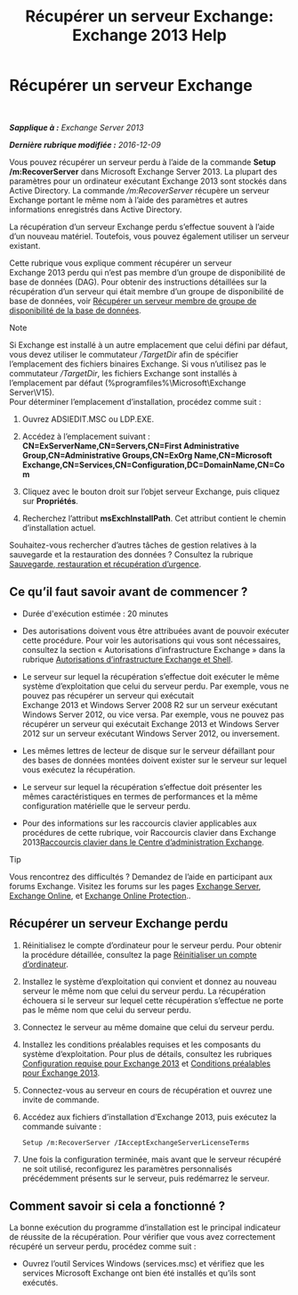 ﻿---
title: 'Récupérer un serveur Exchange: Exchange 2013 Help'
TOCTitle: Récupérer un serveur Exchange
ms:assetid: 46e9a1cf-b64c-43c3-a898-6171176da761
ms:mtpsurl: https://technet.microsoft.com/fr-fr/library/Dd876880(v=EXCHG.150)
ms:contentKeyID: 50478058
ms.date: 05/23/2018
mtps_version: v=EXCHG.150
ms.translationtype: MT
---

# Récupérer un serveur Exchange

 

_**Sapplique à :** Exchange Server 2013_

_**Dernière rubrique modifiée :** 2016-12-09_

Vous pouvez récupérer un serveur perdu à l’aide de la commande **Setup /m:RecoverServer** dans Microsoft Exchange Server 2013. La plupart des paramètres pour un ordinateur exécutant Exchange 2013 sont stockés dans Active Directory. La commande */m:RecoverServer* récupère un serveur Exchange portant le même nom à l’aide des paramètres et autres informations enregistrés dans Active Directory.

La récupération d’un serveur Exchange perdu s’effectue souvent à l’aide d’un nouveau matériel. Toutefois, vous pouvez également utiliser un serveur existant.

Cette rubrique vous explique comment récupérer un serveur Exchange 2013 perdu qui n’est pas membre d’un groupe de disponibilité de base de données (DAG). Pour obtenir des instructions détaillées sur la récupération d’un serveur qui était membre d’un groupe de disponibilité de base de données, voir [Récupérer un serveur membre de groupe de disponibilité de la base de données](recover-a-database-availability-group-member-server-exchange-2013-help.md).

> [!NOTE]
> Si Exchange est installé à un autre emplacement que celui défini par défaut, vous devez utiliser le commutateur <em>/TargetDir</em> afin de spécifier l’emplacement des fichiers binaires Exchange. Si vous n’utilisez pas le commutateur <em>/TargetDir</em>, les fichiers Exchange sont installés à l’emplacement par défaut (%programfiles%\Microsoft\Exchange Server\V15).<br />
Pour déterminer l’emplacement d’installation, procédez comme suit :
> <ol>
> <li><p>Ouvrez ADSIEDIT.MSC ou LDP.EXE.</p></li>
> <li><p>Accédez à l’emplacement suivant : <strong>CN=ExServerName,CN=Servers,CN=First Administrative Group,CN=Administrative Groups,CN=ExOrg Name,CN=Microsoft Exchange,CN=Services,CN=Configuration,DC=DomainName,CN=Com</strong></p></li>
> <li><p>Cliquez avec le bouton droit sur l’objet serveur Exchange, puis cliquez sur <strong>Propriétés</strong>.</p></li>
> <li><p>Recherchez l’attribut <strong>msExchInstallPath</strong>. Cet attribut contient le chemin d’installation actuel.</p></li></ol>

Souhaitez-vous rechercher d’autres tâches de gestion relatives à la sauvegarde et la restauration des données ? Consultez la rubrique [Sauvegarde, restauration et récupération d’urgence](backup-restore-and-disaster-recovery-exchange-2013-help.md).

## Ce qu’il faut savoir avant de commencer ?

  - Durée d'exécution estimée : 20 minutes

  - Des autorisations doivent vous être attribuées avant de pouvoir exécuter cette procédure. Pour voir les autorisations qui vous sont nécessaires, consultez la section « Autorisations d’infrastructure Exchange » dans la rubrique [Autorisations d’infrastructure Exchange et Shell](exchange-and-shell-infrastructure-permissions-exchange-2013-help.md).

  - Le serveur sur lequel la récupération s’effectue doit exécuter le même système d’exploitation que celui du serveur perdu. Par exemple, vous ne pouvez pas récupérer un serveur qui exécutait Exchange 2013 et Windows Server 2008 R2 sur un serveur exécutant Windows Server 2012, ou vice versa. Par exemple, vous ne pouvez pas récupérer un serveur qui exécutait Exchange 2013 et Windows Server 2012 sur un serveur exécutant Windows Server 2012, ou inversement.

  - Les mêmes lettres de lecteur de disque sur le serveur défaillant pour des bases de données montées doivent exister sur le serveur sur lequel vous exécutez la récupération.

  - Le serveur sur lequel la récupération s’effectue doit présenter les mêmes caractéristiques en termes de performances et la même configuration matérielle que le serveur perdu.

  - Pour des informations sur les raccourcis clavier applicables aux procédures de cette rubrique, voir Raccourcis clavier dans Exchange 2013[Raccourcis clavier dans le Centre d’administration Exchange](keyboard-shortcuts-in-the-exchange-admin-center-exchange-online-protection-help.md).

> [!TIP]
> Vous rencontrez des difficultés ? Demandez de l’aide en participant aux forums Exchange. Visitez les forums sur les pages <a href="https://go.microsoft.com/fwlink/p/?linkid=60612">Exchange Server</a>, <a href="https://go.microsoft.com/fwlink/p/?linkid=267542">Exchange Online</a>, et <a href="https://go.microsoft.com/fwlink/p/?linkid=285351">Exchange Online Protection</a>..


## Récupérer un serveur Exchange perdu

1.  Réinitialisez le compte d’ordinateur pour le serveur perdu. Pour obtenir la procédure détaillée, consultez la page [Réinitialiser un compte d’ordinateur](https://go.microsoft.com/fwlink/p/?linkid=165388).

2.  Installez le système d’exploitation qui convient et donnez au nouveau serveur le même nom que celui du serveur perdu. La récupération échouera si le serveur sur lequel cette récupération s’effectue ne porte pas le même nom que celui du serveur perdu.

3.  Connectez le serveur au même domaine que celui du serveur perdu.

4.  Installez les conditions préalables requises et les composants du système d‘exploitation. Pour plus de détails, consultez les rubriques [Configuration requise pour Exchange 2013](exchange-2013-system-requirements-exchange-2013-help.md) et [Conditions préalables pour Exchange 2013](exchange-2013-prerequisites-exchange-2013-help.md).

5.  Connectez-vous au serveur en cours de récupération et ouvrez une invite de commande.

6.  Accédez aux fichiers d’installation d’Exchange 2013, puis exécutez la commande suivante :
    
        Setup /m:RecoverServer /IAcceptExchangeServerLicenseTerms

7.  Une fois la configuration terminée, mais avant que le serveur récupéré ne soit utilisé, reconfigurez les paramètres personnalisés précédemment présents sur le serveur, puis redémarrez le serveur.

## Comment savoir si cela a fonctionné ?

La bonne exécution du programme d’installation est le principal indicateur de réussite de la récupération. Pour vérifier que vous avez correctement récupéré un serveur perdu, procédez comme suit :

  - Ouvrez l’outil Services Windows (services.msc) et vérifiez que les services Microsoft Exchange ont bien été installés et qu’ils sont exécutés.

